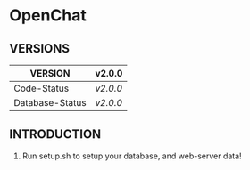 # OpenChat

## VERSIONS

| VERSION         | v2.0.0   |
|-----------------|----------|
| Code-Status     | *v2.0.0* |
| Database-Status | *v2.0.0* |

## INTRODUCTION
1. Run setup.sh to setup your database, and web-server data!

